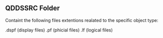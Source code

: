 ## QDDSSRC Folder

Containt the following files extentions realated to the specific object type:

.dspf  (display files)
.pf (phicial files)
.lf (logical files)


